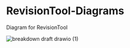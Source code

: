 # RevisionTool-Diagrams
Diagram for RevisionTool


![breakdown draft drawio (1)](https://github.com/AyoubGutin/RevisionTool-Diagrams/assets/141741460/6368e249-481f-4e21-8fe0-27b63238c241)
